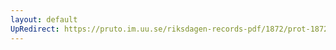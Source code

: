 ```yaml
---
layout: default
UpRedirect: https://pruto.im.uu.se/riksdagen-records-pdf/1872/prot-1872--ak--316/prot-1872--ak--316_000.pdf
---
```

